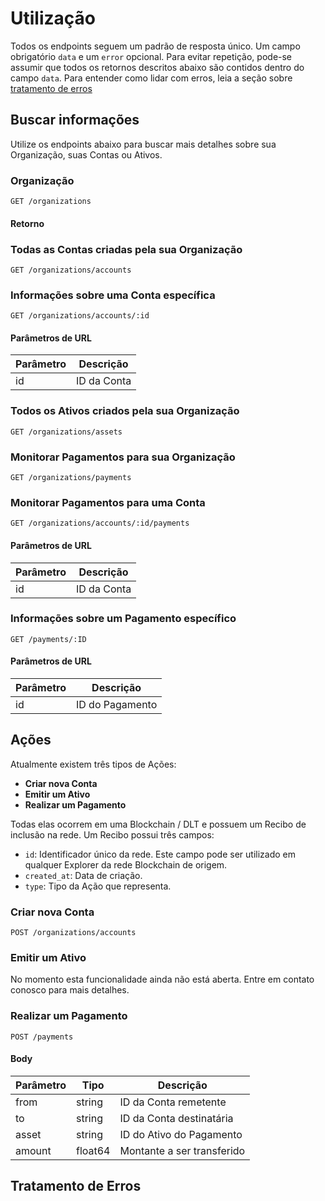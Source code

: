 # Utilização

Todos os endpoints seguem um padrão de resposta único. Um campo obrigatório `data` e um `error` opcional. 
Para evitar repetição, pode-se assumir que todos os retornos descritos abaixo são contidos dentro do campo `data`. 
Para entender como lidar com erros, leia a seção sobre [tratamento de erros](#tratamento-de-erros) 

## Buscar informações

Utilize os endpoints abaixo para buscar mais detalhes sobre sua Organização, suas Contas ou Ativos.

### Organização

`GET /organizations`

#### Retorno


### Todas as Contas criadas pela sua Organização

`GET /organizations/accounts`


### Informações sobre uma Conta específica

`GET /organizations/accounts/:id`

#### Parâmetros de URL

Parâmetro | Descrição
--------- | -----------
id | ID da Conta 


### Todos os Ativos criados pela sua Organização

`GET /organizations/assets`


### Monitorar Pagamentos para sua Organização

`GET /organizations/payments`


### Monitorar Pagamentos para uma Conta

`GET /organizations/accounts/:id/payments`

#### Parâmetros de URL

Parâmetro | Descrição
--------- | -----------
id | ID da Conta


### Informações sobre um Pagamento específico

`GET /payments/:ID`

#### Parâmetros de URL

Parâmetro | Descrição
--------- | -----------
id | ID do Pagamento 


## Ações

Atualmente existem três tipos de Ações:

- **Criar nova Conta**
- **Emitir um Ativo**
- **Realizar um Pagamento**

Todas elas ocorrem em uma Blockchain / DLT e possuem um Recibo de inclusão na rede. Um Recibo possui três campos:

- `id`: Identificador único da rede. Este campo pode ser utilizado em qualquer Explorer da rede Blockchain de origem.
- `created_at`: Data de criação.
- `type`: Tipo da Ação que representa.   


### Criar nova Conta

`POST /organizations/accounts`


### Emitir um Ativo

<aside class="notice">No momento esta funcionalidade ainda não está aberta. Entre em contato conosco para mais detalhes.</aside>


### Realizar um Pagamento

`POST /payments`

#### Body

Parâmetro | Tipo | Descrição
--------- | ---- | ---------
from | string | ID da Conta remetente 
to | string | ID da Conta destinatária
asset | string | ID do Ativo do Pagamento
amount | float64 | Montante a ser transferido

 
## Tratamento de Erros

